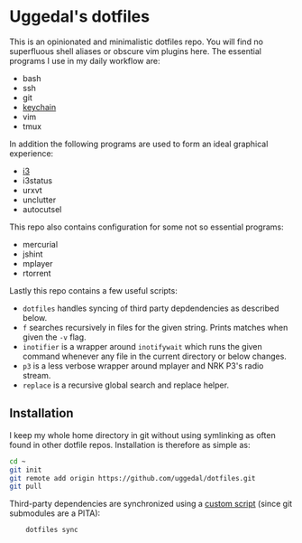 Uggedal's dotfiles
==================

This is an opinionated and minimalistic dotfiles repo. You will find no
superfluous shell aliases or obscure vim plugins here. The essential programs
I use in my daily workflow are:

* bash
* ssh
* git
* [keychain][]
* vim
* tmux

In addition the following programs are used to form an ideal graphical
experience:

* [i3][]
* i3status
* urxvt
* unclutter
* autocutsel

This repo also contains configuration for some not so essential programs:

* mercurial
* jshint
* mplayer
* rtorrent

Lastly this repo contains a few useful scripts:

* `dotfiles` handles syncing of third party depdendencies as described
  below.
* `f` searches recursively in files for the given string. Prints matches when
  given the `-v` flag.
* `inotifier` is a wrapper around `inotifywait` which runs the given command
  whenever any file in the current directory or below changes.
* `p3` is a less verbose wrapper around mplayer and NRK P3's radio stream.
* `replace` is a recursive global search and replace helper.

Installation
------------

I keep my whole home directory in git without using symlinking as often
found in other dotfile repos. Installation is therefore as simple as:

```sh
cd ~
git init
git remote add origin https://github.com/uggedal/dotfiles.git
git pull
```

Third-party dependencies are synchronized using a [custom script][dotfiles]
(since git submodules are a PITA):

```sh
    dotfiles sync
```

[keychain]: http://www.funtoo.org/Keychain
[i3]: http://i3wm.org/
[dotfiles]: https://github.com/uggedal/dotfiles/tree/master/bin/dotfiles
